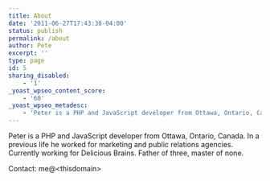 ```yaml
---
title: About
date: '2011-06-27T17:43:38-04:00'
status: publish
permalink: /about
author: Pete
excerpt: ''
type: page
id: 5
sharing_disabled:
    - '1'
_yoast_wpseo_content_score:
    - '60'
_yoast_wpseo_metadesc:
    - 'Peter is a PHP and JavaScript developer from Ottawa, Ontario, Canada. In a previous life he worked for marketing and public relations agencies. Currently working for Delicious Brains. Father of three, master of none.'
---
```

Peter is a PHP and JavaScript developer from Ottawa, Ontario, Canada. In a previous life he worked for marketing and public relations agencies. Currently working for Delicious Brains. Father of three, master of none.

Contact: me@&lt;thisdomain&gt;
